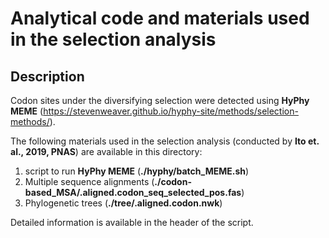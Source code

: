 # Analytical code and materials used in the selection analysis
## Description
Codon sites under the diversifying selection were detected using **HyPhy MEME** (https://stevenweaver.github.io/hyphy-site/methods/selection-methods/).  

The following materials used in the selection analysis (conducted by **Ito et. al., 2019, PNAS**) are available in this directory:  
1) script to run **HyPhy MEME** (**./hyphy/batch_MEME.sh**)  
2) Multiple sequence alignments (**./codon-based_MSA/<APOBEC Class>.aligned.codon_seq_selected_pos.fas**)  
3) Phylogenetic trees (**./tree/<APOBEC Class>.aligned.codon.nwk**)  

Detailed information is available in the header of the script.